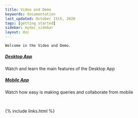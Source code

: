 ```yaml
---
title: Video and Demo
keywords: documentation
last_updated: October 15th, 2020
tags: [getting_started]
sidebar: mydoc_sidebar
layout: doc
---
```


    Welcome in the Video and Demo. 

##### [Desktop App](/docs/askdata-webapp-video)

Watch and learn the main features of the Desktop App

##### [Mobile App](/docs/askdata-mobile-app-video-demo)

Watch how easy is making queries and collaborate from mobile

‍



{% include links.html %}

    